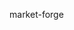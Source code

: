 market-forge

<!-- Deployment triggered: 2025-10-25 01:27:28 UTC -->


<!-- Preview Deployment Trigger: 2025-10-25 02:09:12 -->

<!-- Preview Deploy: 2025-10-25 02:25:11 -->

<!-- Fix & redeploy: 2025-10-25 02:33:02 -->

